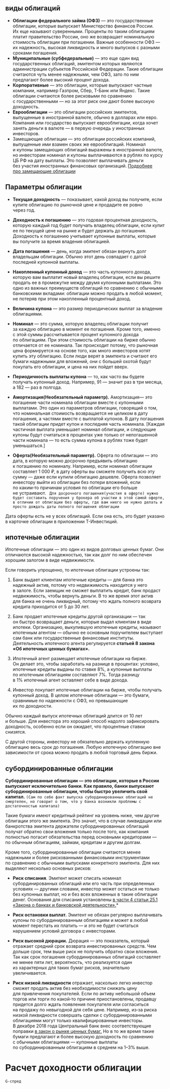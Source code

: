 
## виды облигаций

* **Облигации федерального займа (ОФЗ)** — это государственные облигации, которые выпускает Министерство финансов России. Их еще называют суверенными. Проценты по таким облигациям платит правительство России, оно же возвращает номинальную стоимость облигации при погашении. Важные особенности ОФЗ — их надежность, высокая ликвидность и много выпусков с разными сроками погашения.
* **Муниципальные (субфедеральные)** — это еще один вид государственных облигаций, эмитентом которых являются администрации субъектов Российской Федерации. Такие облигации считаются чуть менее надежными, чем ОФЗ, зато по ним предлагают более высокий процент дохода.
* **Корпоративные** — это облигации, которые выпускают частные компании, например Газпром, Сбер, Т-Банк или Яндекс. Такие облигации считаются более рисковыми по сравнению с государственными — но за этот риск они дают более высокую доходность.
* **Еврооблигации** — это облигации российских эмитентов, выпущенные в иностранной валюте, обычно в долларах или евро. Компания или государство выпускает еврооблигации, когда хочет занять деньги в валюте — в первую очередь у иностранных инвесторов.
* Замещающие облигации — это облигации российских компаний, выпущенные ими взамен своих же еврооблигаций. Номинал и купоны замещающих облигаций выражены в иностранной валюте, но инвесторам номинал и купоны выплачиваются в рублях по курсу ЦБ РФ на дату выплаты. Это позволяет выплачивать деньги без участия иностранных финансовых организаций. [Подробнее про замещающие облигации](https://www.tbank.ru/invest/help/replacement-bonds/)

## Параметры облигации

* **Текущая доходность** — показывает, какой доход вы получите, если купите облигацию по рыночной цене и продадите ее ровно через год.

* **Доходность к погашению** — это годовая процентная доходность, которую каждый год будет получать владелец облигации, если купит ее по текущей цене на рынке и будет держать до погашения. Доходность к погашению учитывает купонные выплаты, которые вы получите за время владения облигацией.

* **Дата погашения** — день, когда эмитент обязан вернуть долг владельцам облигации. Обычно этот день совпадает с датой последней купонной выплаты.

* **Накопленный купонный доход** — это часть купонного дохода, которую вам выплатит новый владелец облигации, если вы решите продать ее в промежутке между двумя купонными выплатами. Это одно из важных преимуществ облигаций по сравнению с обычными банковскими вкладами: облигации можно продать в любой момент, не потеряв при этом накопленный процентный доход.

* **Величина купона** — это размер периодических выплат за владение облигациями.

* **Номинал** — это сумма, которую владелец облигации получит за каждую облигацию в момент ее погашения. Кроме того, именно с этой суммы рассчитывается процент купонного дохода по облигациям. При этом стоимость облигации на бирже обычно отличается от ее номинала. Так происходит потому, что рыночная цена формируется на основе того, как много инвесторов хотят купить эту облигацию. Если люди верят в эмитента и считают его бумаги надежными для вложений, они с большей охотой будут покупать его облигации, и цена на них пойдет вверх.

* **Периодичность выплаты купона** — то, как часто вы будете получать купонный доход. Например, 91 — значит раз в три месяца, а 182 — раз в полгода.

* **Амортизация(Необязательный параметр).** Амортизация— это погашение части номинала облигации вместе с купонными выплатами. Это один из параметров облигации, говорящий о том, что номинальная стоимость возвращается не целиком в дату погашения, а частями вместе с выплатой купонов. В дату погашения такой облигации придет купон и последняя часть номинала. [Каждая частичная выплата уменьшает номинал облигации, и следующие купоны будут считаться в процентах уже только от непогашенной части номинала — то есть сумма купона в рублях тоже будет уменьшаться.]

* **Оферта(Необязательный параметр).** Оферта по облигации — это дата, в которую можно досрочно предъявить облигацию к погашению по номиналу. Например, если номинал облигации составляет 1 000 ₽, в дату оферты вы сможете получить всю эту сумму — даже если купили облигацию дешевле. Оферта позволяет инвестору выйти из облигации без потери вложений, если по каким‑то причинам условия по облигации его больше не устраивают. ` Для досрочного погашения(участия в оферте) нужно будет составить поручения у брокера об участии в этой самой оферте, в отличии от облигации без оферты, где вам ниего не нужно делать и просто дождать даты полного погашения облигации`

Дата оферты есть не у всех облигаций. Если она есть, это будет указано в карточке облигации в приложении Т-Инвестиций.

## ипотечные облигации
Ипотечные облигации — это один из видов долговых ценных бумаг. Они отличаются высокой надежностью, так как долг по ним обеспечен хорошим залогом в виде недвижимости.

Если говорить упрощенно, то ипотечные облигации устроены так:

1. Банк выдает клиентам ипотечные кредиты — для банка это надежный актив, потому что недвижимость находится у него в залоге. Если заемщик не сможет выплатить кредит, банк продаст недвижимость, чтобы вернуть деньги. В то же время этот актив для банка не очень ликвидный, потому что ждать полного возврата кредита приходится от 5 до 30 лет.

2. Банк продает ипотечные кредиты другой организации — так он быстро возвращает деньги, которые выдал клиентам в виде ипотеки. Организацию, выкупившую ипотечные кредиты, называют ипотечным агентом — обычно ее основным поручителем выступает сам банк или государственные финансовые институты. Деятельность ипотечного агента регулируется **статьей 8 закона «Об ипотечных ценных бумагах».**

3. Ипотечный агент размещает ипотечные облигации на бирже. Он делает это, чтобы заработать на разнице в процентах: условно, ипотечные кредиты выданы по ставке 8%, а купонные выплаты по ипотечным облигациям составляют 7%. Тогда разницу в 1% ипотечный агент оставляет себе в виде дохода.

4. Инвестор покупает ипотечные облигации на бирже, чтобы получать купонный доход. В целом ипотечные облигации — это бумаги, сравнимые по надежности с ОФЗ, но превышающие их по доходности.

Обычно каждый выпуск ипотечных облигаций длится от 10 лет и больше. Для инвестора это хороший способ надолго зафиксировать доходность, особенно если он ожидает, что процентные ставки снизятся.

С другой стороны, инвестору не обязательно держать купленную облигацию весь срок до погашения. Любую ипотечную облигацию вне зависимости от срока можно продать в любой торговый день биржи.

## субординированные облигации

**Субординированные облигации — это облигации, которые в России выпускают исключительно банки. Как правило, банки выпускают субординированные облигации, чтобы быстро увеличить свой капитал.** `(Сам по себе факт выпуска субординированных облигаций не смертелен, но говорит о том, что у банка возникли проблемы с достаточностью капитала)`

Такие бумаги имеют кредитный рейтинг на уровень ниже, чем другие облигации этого же эмитента. Это значит, что в случае ликвидации или банкротства эмитента держатели субординированных облигаций получат обратно свои вложения только после того, как компания полностью погасит обязательства перед основными кредиторами — по обычным облигациям, займам, кредитам и другим долгам.

Кроме того, субординированные облигации считаются менее надежными и более рискованными финансовыми инструментами по сравнению с обычными выпусками конкретного эмитента. Для них выделяют несколько основных рисков:
* **Риск списания**. Эмитент может списать номинал субординированных облигаций или его часть при определенных условиях — другими словами, инвестор может остаться не только без купонных выплат, но и без всех вложенных в такие облигации денег. Основания для списания установлены [в части 4 статьи 25.1 «Закона о банках и банковской деятельности».](https://www.consultant.ru/document/cons_doc_LAW_5842/10a8a103b8ea7021048caff282bdc6a1d2b13be6/#dst562)*

* **Риск остановки выплат.** Эмитент не обязан регулярно выплачивать купоны по субординированным облигациям и может в любой момент перестать их платить — и это не будет считаться нарушением условий договора с инвесторами.

* **Риск высокой дюрации.** Дюрация — это показатель, который отражает средний срок возврата инвестированных средств. Чем дольше срок, тем выше риск не получить обратно свои вложения. Так как срок погашения субординированных облигаций составляет не менее пяти лет, вероятность, что реализуется один из характерных для таких бумаг рисков, значительно увеличивается.

* **Риск низкой ликвидности** отражает, насколько легко инвестор сможет продать актив без необходимости снижать цену для привлечения покупателей. Если по активу небольшой объем торгов или торги по какой‑то причине приостановлены, продавцу придется долго ждать появления покупателя или согласиться на продажу по невыгодной для себя цене. Например, из‑за риска низкой ликвидности совершать сделки с субординированными облигациями могут только квалифицированные инвесторы. В декабре 2018 года Центральный банк внес соответствующие поправки [в закон о рынке ценных бумаг.](https://www.consultant.ru/document/cons_doc_LAW_314630/b004fed0b70d0f223e4a81f8ad6cd92af90a7e3b/)
Но в то же время такие бумаги предлагают и более высокую доходность по сравнению с обычными облигациями — купонные выплаты по субординированным облигациям в среднем на 1–3% выше.


# Расчет доходности облигации

`G-спред`
